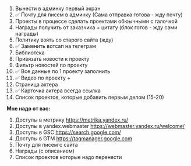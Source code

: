 1. Вынести в админку первый экран
2. ✅ Почту для писем в админку (Сама отправка готова - жду почту)
3. Проекты в процессе сделать проектами обюычными с галочкой
4. Награды получить от заказчика + цитату (блок готов - жду сами награды)
5. Политику взять со старого сайта (жду)
6. ✅ Заменить вотсап на телеграм
7. Библиотека
8. Привязать новости к проекту
9. Фильтр новостей по проекту
10. ✅ Все данные по 1 проекту заполнить
11. ✅ Видео по проекту +
12. Страница актера
13. ✅ Карточка актера всегда ссылка
14. Список проектов, которые добавить первым делом (15-20)


**Мне надо от вас:**
1. Доступы в метрику  https://metrika.yandex.ru/
2. Доступы в yandex.webmaster https://webmaster.yandex.ru/welcome/
3. Доступы в GSC https://search.google.com/
4. Доступы в GTM https://tagmanager.google.com
5. Почту для писем с сайта 
6. Награды (с описанием)
7. Список проектов которые надо перенести